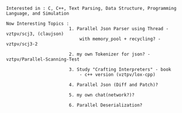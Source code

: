     Interested in : C, C++, Text Parsing, Data Structure, Programming Language, and Simulation
    
    Now Interesting Topics : 
                            1. Parallel Json Parser using Thread - vztpv/scj3, (claujson)
                                with memory_pool + recycling? - vztpv/scj3-2
                                     
                            2. my own Tokenizer for json? - vztpv/Parallel-Scanning-Test
                            
                            3. Study "Crafting Interpreters" - book
                                - c++ version (vztpv/lox-cpp)
                            
                            4. Parallel Json (Diff and Patch)?

                            5. my own chat(network?)?

                            6. Parallel Deserialization? 
